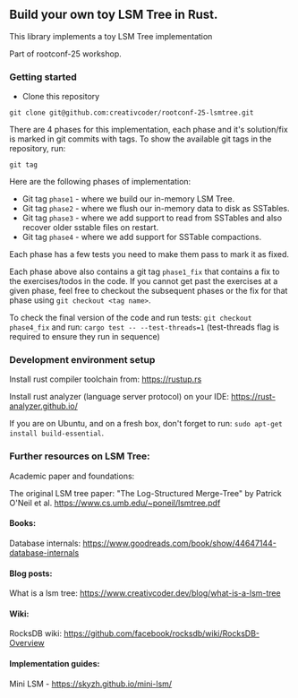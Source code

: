 ## Build your own toy LSM Tree in Rust.

This library implements a toy LSM Tree implementation

Part of rootconf-25 workshop.

### Getting started

- Clone this repository

```
git clone git@github.com:creativcoder/rootconf-25-lsmtree.git
```

There are 4 phases for this implementation, each phase and it's solution/fix is marked in git commits with tags.
To show the available git tags in the repository, run:

```
git tag
```

Here are the following phases of implementation:

- Git tag `phase1` - where we build our in-memory LSM Tree.
- Git tag `phase2` - where we flush our in-memory data to disk as SSTables.
- Git tag `phase3` - where we add support to read from SSTables and also recover older sstable files on restart.
- Git tag `phase4` - where we add support for SSTable compactions.

Each phase has a few tests you need to make them pass to mark it as fixed.

Each phase above also contains a git tag `phase1_fix` that contains a fix to the exercises/todos in the code.
If you cannot get past the exercises at a given phase, feel free to checkout the subsequent phases or the fix for that phase using `git checkout <tag name>`.

To check the final version of the code and run tests: `git checkout phase4_fix` and run: `cargo test -- --test-threads=1` (test-threads flag is required to ensure they run in sequence)

### Development environment setup

Install rust compiler toolchain from: https://rustup.rs

Install rust analyzer (language server protocol) on your IDE: https://rust-analyzer.github.io/

If you are on Ubuntu, and on a fresh box, don't forget to run: `sudo apt-get install build-essential`.

### Further resources on LSM Tree:

Academic paper and foundations:

The original LSM tree paper: "The Log-Structured Merge-Tree" by Patrick O'Neil et al. https://www.cs.umb.edu/~poneil/lsmtree.pdf

#### Books:

Database internals: https://www.goodreads.com/book/show/44647144-database-internals

#### Blog posts:

What is a lsm tree: https://www.creativcoder.dev/blog/what-is-a-lsm-tree

#### Wiki:

RocksDB wiki: https://github.com/facebook/rocksdb/wiki/RocksDB-Overview

#### Implementation guides:

Mini LSM - https://skyzh.github.io/mini-lsm/
